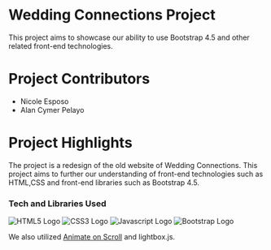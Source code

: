 # Wedding Connections Project

This project aims to showcase our ability to use Bootstrap 4.5 and other related front-end technologies.

# Project Contributors

* Nicole Esposo
* Alan Cymer Pelayo
    
# Project Highlights

The project is a redesign of the old website of Wedding Connections. This project aims to further our understanding of front-end technologies such as HTML,CSS and front-end libraries such as Bootstrap 4.5.

### Tech and Libraries Used

![HTML5 Logo](https://img.icons8.com/color/48/000000/html-5.png) ![CSS3 Logo](https://img.icons8.com/color/48/000000/css3.png) ![Javascript Logo](https://img.icons8.com/color/48/000000/javascript.png) ![Bootstrap Logo](https://img.icons8.com/color/48/000000/bootstrap.png) 

We also utilized [Animate on Scroll](https://michalsnik.github.io/aos/) and lightbox.js.



